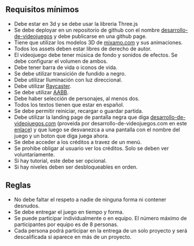 ## Requisitos mínimos
- Debe estar en 3d y se debe usar la libreria Three.js
- Se debe deployar en un repositorio de github con el nombre [desarrollo-de-videojuegos](https://desarrollo-de-videojuegos.com/) y debe publicarse en una github page.
- Tiene que utilizar los modelos 3D de [mixamo.com](https://www.mixamo.com/) y sus animaciones.
- Todos los assets deben estar libres de derecho de autor.
- El videojuego debe tener música de fondo y sonidos de efectos. Se debe configurar el volumen de ambos.
- Debe tener barra de vida o iconos de vida.
- Se debe utilizar transición de fundido a negro.
- Debe utilizar Iluminación con luz direccional.
- Debe utilizar [Raycaster](https://threejs.org/examples/?q=raycast#webgl_interactive_cubes).
- Se debe utilizar [AABB](https://threejs.org/docs/index.html?q=Box#api/en/math/Box3).
- Debe haber selección de personajes, al menos dos.
- Todos los textos tienen que estar en español.
- Se debe permitir reiniciar, recargar o guardar partida.
- Debe utilizar la landing page de pantalla negra que diga [desarrollo-de-videojuegos.com](http://desarrollo-de-videojuegos.com/) (proveida por desarrollo-de-videojuegos.com en este [enlace](https://desarrollo-de-videojuegos.com/jam-de-septiembre/#)) y que luego se desvanezca a una pantalla con el nombre del juego y un boton que diga juega ahora.
- Se debe acceder a los créditos a travez de un menú.
- Se prohibe obligar al usuario ver los créditos. Solo se deben ver voluntariamente.
- Si hay tutorial, este debe ser opcional.
- Si hay niveles deben ser desbloqueables en orden.

## Reglas
- No debe faltar el respeto a nadie de ninguna forma ni contener desnudos.
- Se debe entregar el juego en tiempo y forma.
- Se puede participar individualmente o en equipo. El número máximo de participantes por equipo es de 8 personas.
- Cada persona podrá participar en la entrega de un solo proyecto y será descalificada si aparece en más de un proyecto.
